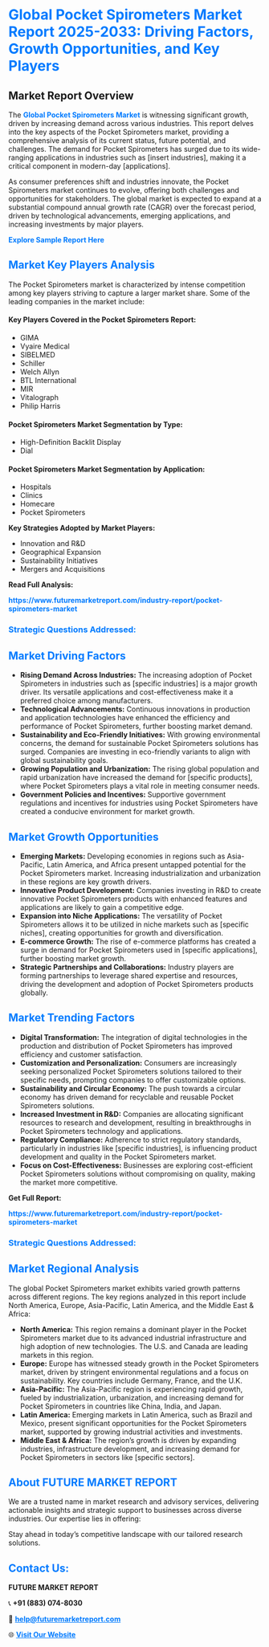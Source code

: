<h1 style="color: #007BFF;">Global Pocket Spirometers Market Report 2025-2033: Driving Factors, Growth Opportunities, and Key Players</h1>

<section id="overview">
<h2>Market Report Overview</h2>
<p>The <a href="https://www.futuremarketreport.com/industry-report/pocket-spirometers-market" style="color: #007BFF; text-decoration: none;"><strong>Global Pocket Spirometers Market</strong></a> is witnessing significant growth, driven by increasing demand across various industries. This report delves into the key aspects of the Pocket Spirometers market, providing a comprehensive analysis of its current status, future potential, and challenges. The demand for Pocket Spirometers has surged due to its wide-ranging applications in industries such as [insert industries], making it a critical component in modern-day [applications].</p>
<p>As consumer preferences shift and industries innovate, the Pocket Spirometers market continues to evolve, offering both challenges and opportunities for stakeholders. The global market is expected to expand at a substantial compound annual growth rate (CAGR) over the forecast period, driven by technological advancements, emerging applications, and increasing investments by major players.</p>
</section>

<section id="overview">
<p><a href="https://www.futuremarketreport.com/request-sample/reportId=123392" style="color: #007BFF; text-decoration: none;"><strong>Explore Sample Report Here</strong></a></p>
</section>

<section id="key-players">
<h2 style="color: #007BFF;">Market Key Players Analysis</h2>
<p>The Pocket Spirometers market is characterized by intense competition among key players striving to capture a larger market share. Some of the leading companies in the market include:</p>
<h4>Key Players Covered in the Pocket Spirometers Report:</h4>
<ul><li>GIMA</li><li>Vyaire Medical</li><li>SIBELMED</li><li>Schiller</li><li>Welch Allyn</li><li>BTL International</li><li>MIR</li><li>Vitalograph</li><li>Philip Harris</li></ul>
<h4>Pocket Spirometers Market Segmentation by Type:</h4>
<ul><li>High-Definition Backlit Display</li><li>Dial</li></ul>

<h4>Pocket Spirometers Market Segmentation by Application:</h4>
<ul><li>Hospitals</li><li>Clinics</li><li>Homecare</li><li>Pocket Spirometers</li></ul>
<p><strong>Key Strategies Adopted by Market Players:</strong></p>
<ul>
<li>Innovation and R&D</li>
<li>Geographical Expansion</li>
<li>Sustainability Initiatives</li>
<li>Mergers and Acquisitions</li>
</ul>
</section>

<section>
<p><strong>Read Full Analysis: </strong></p><a href="https://www.futuremarketreport.com/industry-report/pocket-spirometers-market" style="color: #007BFF; text-decoration: none;"><strong>https://www.futuremarketreport.com/industry-report/pocket-spirometers-market</strong></a>
<h3 style="color: #007BFF;">Strategic Questions Addressed:</h3>
</section>

<section id="driving-factors">
<h2 style="color: #007BFF;">Market Driving Factors</h2>
<ul>
<li><strong>Rising Demand Across Industries:</strong> The increasing adoption of Pocket Spirometers in industries such as [specific industries] is a major growth driver. Its versatile applications and cost-effectiveness make it a preferred choice among manufacturers.</li>
<li><strong>Technological Advancements:</strong> Continuous innovations in production and application technologies have enhanced the efficiency and performance of Pocket Spirometers, further boosting market demand.</li>
<li><strong>Sustainability and Eco-Friendly Initiatives:</strong> With growing environmental concerns, the demand for sustainable Pocket Spirometers solutions has surged. Companies are investing in eco-friendly variants to align with global sustainability goals.</li>
<li><strong>Growing Population and Urbanization:</strong> The rising global population and rapid urbanization have increased the demand for [specific products], where Pocket Spirometers plays a vital role in meeting consumer needs.</li>
<li><strong>Government Policies and Incentives:</strong> Supportive government regulations and incentives for industries using Pocket Spirometers have created a conducive environment for market growth.</li>
</ul>
</section>

<section id="growth-opportunities">
<h2 style="color: #007BFF;">Market Growth Opportunities</h2>
<ul>
<li><strong>Emerging Markets:</strong> Developing economies in regions such as Asia-Pacific, Latin America, and Africa present untapped potential for the Pocket Spirometers market. Increasing industrialization and urbanization in these regions are key growth drivers.</li>
<li><strong>Innovative Product Development:</strong> Companies investing in R&D to create innovative Pocket Spirometers products with enhanced features and applications are likely to gain a competitive edge.</li>
<li><strong>Expansion into Niche Applications:</strong> The versatility of Pocket Spirometers allows it to be utilized in niche markets such as [specific niches], creating opportunities for growth and diversification.</li>
<li><strong>E-commerce Growth:</strong> The rise of e-commerce platforms has created a surge in demand for Pocket Spirometers used in [specific applications], further boosting market growth.</li>
<li><strong>Strategic Partnerships and Collaborations:</strong> Industry players are forming partnerships to leverage shared expertise and resources, driving the development and adoption of Pocket Spirometers products globally.</li>
</ul>
</section>

<section id="trending-factors">
<h2 style="color: #007BFF;">Market Trending Factors</h2>
<ul>
<li><strong>Digital Transformation:</strong> The integration of digital technologies in the production and distribution of Pocket Spirometers has improved efficiency and customer satisfaction.</li>
<li><strong>Customization and Personalization:</strong> Consumers are increasingly seeking personalized Pocket Spirometers solutions tailored to their specific needs, prompting companies to offer customizable options.</li>
<li><strong>Sustainability and Circular Economy:</strong> The push towards a circular economy has driven demand for recyclable and reusable Pocket Spirometers solutions.</li>
<li><strong>Increased Investment in R&D:</strong> Companies are allocating significant resources to research and development, resulting in breakthroughs in Pocket Spirometers technology and applications.</li>
<li><strong>Regulatory Compliance:</strong> Adherence to strict regulatory standards, particularly in industries like [specific industries], is influencing product development and quality in the Pocket Spirometers market.</li>
<li><strong>Focus on Cost-Effectiveness:</strong> Businesses are exploring cost-efficient Pocket Spirometers solutions without compromising on quality, making the market more competitive.</li>
</ul>
</section>

<section>
<p><strong>Get Full Report: </strong></p><a href="https://www.futuremarketreport.com/industry-report/pocket-spirometers-market" style="color: #007BFF; text-decoration: none;"><strong>https://www.futuremarketreport.com/industry-report/pocket-spirometers-market</strong></a>
<h3 style="color: #007BFF;">Strategic Questions Addressed:</h3>
</section>


<section id="regional-analysis">
<h2 style="color: #007BFF;">Market Regional Analysis</h2>
<p>The global Pocket Spirometers market exhibits varied growth patterns across different regions. The key regions analyzed in this report include North America, Europe, Asia-Pacific, Latin America, and the Middle East & Africa:</p>
<ul>
<li><strong>North America:</strong> This region remains a dominant player in the Pocket Spirometers market due to its advanced industrial infrastructure and high adoption of new technologies. The U.S. and Canada are leading markets in this region.</li>
<li><strong>Europe:</strong> Europe has witnessed steady growth in the Pocket Spirometers market, driven by stringent environmental regulations and a focus on sustainability. Key countries include Germany, France, and the U.K.</li>
<li><strong>Asia-Pacific:</strong> The Asia-Pacific region is experiencing rapid growth, fueled by industrialization, urbanization, and increasing demand for Pocket Spirometers in countries like China, India, and Japan.</li>
<li><strong>Latin America:</strong> Emerging markets in Latin America, such as Brazil and Mexico, present significant opportunities for the Pocket Spirometers market, supported by growing industrial activities and investments.</li>
<li><strong>Middle East & Africa:</strong> The region’s growth is driven by expanding industries, infrastructure development, and increasing demand for Pocket Spirometers in sectors like [specific sectors].</li>
</ul>
</section>

<footer>
<h2 style="color: #007BFF;">About FUTURE MARKET REPORT</h2>
<p>We are a trusted name in market research and advisory services, delivering actionable insights and strategic support to businesses across diverse industries. Our expertise lies in offering:</p>

<p>Stay ahead in today’s competitive landscape with our tailored research solutions.</p>

<h2 style="color: #007BFF;">Contact Us:</h2>
<p><strong>FUTURE MARKET REPORT</strong></p>
<p>📞 <strong>+91 (883) 074-8030</strong></p>
<p>📧 <strong><a href="mailto:help@futuremarketreport.com" style="color: #007BFF;">help@futuremarketreport.com</a></strong></p>
<p>🌐 <strong><a href="https://www.futuremarketreport.com/" style="color: #007BFF;">Visit Our Website</a></strong></p>
</footer>